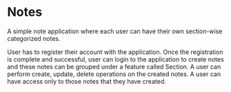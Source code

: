 # Notes
A simple note application where each user can have their own section-wise categorized notes.

User has to register their account with the application. Once the registration is complete and successful, 
user can login to the application to create notes and these notes can be grouped under a feature called Section. A user can perform 
create, update, delete operations on the created notes. A user can have access only to those notes that they have created.

